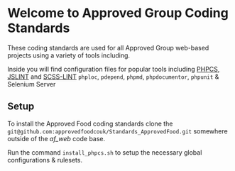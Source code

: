 Welcome to Approved Group Coding Standards
===================================

These coding standards are used for all Approved Group web-based projects using a variety of tools including.

Inside you will find configuration files for popular tools including [PHPCS](https://github.com/squizlabs/PHP_CodeSniffer), [JSLINT](http://www.jslint.com) and [SCSS-LINT](https://github.com/causes/scss-lint)
`phploc`, `pdepend`, `phpmd`, `phpdocumentor`, `phpunit` & Selenium Server

## Setup
To install the Approved Food coding standards clone the `git@github.com:approvedfoodcouk/Standards_ApprovedFood.git` somewhere outside of the _af_web_ code base.

Run the command `install_phpcs.sh` to setup the necessary global configurations & rulesets.
